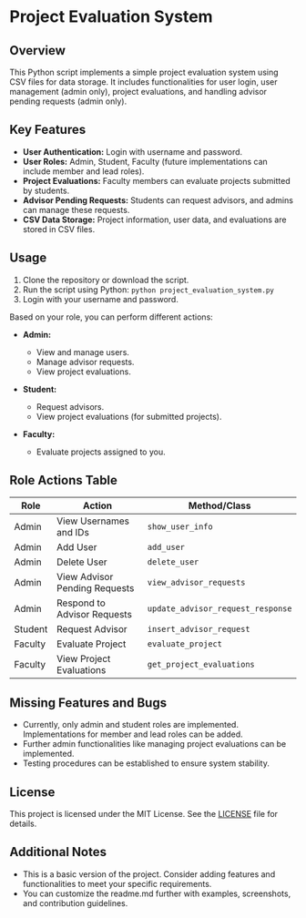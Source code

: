 # Project Evaluation System

## Overview

This Python script implements a simple project evaluation system using CSV files for data storage. It includes functionalities for user login, 
user management (admin only), project evaluations, and handling advisor pending requests (admin only).

## Key Features

- **User Authentication:** Login with username and password.
- **User Roles:** Admin, Student, Faculty (future implementations can include member and lead roles).
- **Project Evaluations:** Faculty members can evaluate projects submitted by students.
- **Advisor Pending Requests:** Students can request advisors, and admins can manage these requests.
- **CSV Data Storage:** Project information, user data, and evaluations are stored in CSV files.

## Usage

1. Clone the repository or download the script.
2. Run the script using Python: `python project_evaluation_system.py`
3. Login with your username and password.

Based on your role, you can perform different actions:

- **Admin:**
  - View and manage users.
  - Manage advisor requests.
  - View project evaluations.

- **Student:**
  - Request advisors.
  - View project evaluations (for submitted projects).

- **Faculty:**
  - Evaluate projects assigned to you.

## Role Actions Table

| Role    | Action                        | Method/Class                      |
|---------|-------------------------------|-----------------------------------|
| Admin   | View Usernames and IDs        | `show_user_info`                  |
| Admin   | Add User                      | `add_user`                        |
| Admin   | Delete User                   | `delete_user`                     |
| Admin   | View Advisor Pending Requests | `view_advisor_requests`           |
| Admin   | Respond to Advisor Requests   | `update_advisor_request_response` |
| Student | Request Advisor               | `insert_advisor_request`          |
| Faculty | Evaluate Project              | `evaluate_project`                |
| Faculty | View Project Evaluations      | `get_project_evaluations`         |

## Missing Features and Bugs

- Currently, only admin and student roles are implemented. Implementations for member and lead roles can be added.
- Further admin functionalities like managing project evaluations can be implemented.
- Testing procedures can be established to ensure system stability.

## License

This project is licensed under the MIT License. See the [LICENSE](LICENSE) file for details.

## Additional Notes

- This is a basic version of the project. Consider adding features and functionalities to meet your specific requirements.
- You can customize the readme.md further with examples, screenshots, and contribution guidelines.

